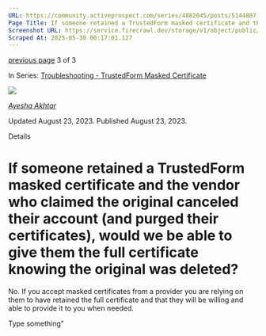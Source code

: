 ```yaml
---
URL: https://community.activeprospect.com/series/4882045/posts/5144807-if-someone-retained-a-trustedform-masked-certificate-and-the-vendor-who-claimed
Page Title: If someone retained a TrustedForm masked certificate and the vendor who claimed the original canceled their account (and purged their certificates), would we be able to give them the full certificate knowing the original was deleted?
Screenshot URL: https://service.firecrawl.dev/storage/v1/object/public/media/screenshot-4c8dd4e5-1163-4538-a1bf-ce1635254c43.png
Scraped At: 2025-05-30 00:17:01.127
---
```


[previous page](https://community.activeprospect.com/series/4882045/posts/5144782-if-a-masked-cert-is-not-retained-after-the-72-hour-90-day-window-has-expired-an) 3 of 3

In Series: [Troubleshooting - TrustedForm Masked Certificate](https://community.activeprospect.com/series/4882045-troubleshooting-trustedform-masked-certificate)

[![](https://content2.bloomfire.com/avatars/users/1966401/thumb/thumbnail.png?f=1692038964&Expires=1748567771&Signature=a5Mg4iPFUmbYPAPBg6nobsdHGRxTr0gGUMSRjd-W4zr-kcOcJuo4bkFN9ARy04C~8FCf-FK3w0zpCk~eqL61QxZtCCN97B0BH7IR1OzrggMJUGAMV-fG0COp0S-OvF3A5GhIKFW4F9joxx2PILWCWXJU09irnWc4TrxgDs2BqhQh3FPK41R6GbuPSGl8DKHqiQknnbC-cSZcXxIX03EfNZ~FeHUcg30A-8dWti0j97V4fz4Ju4O6ZKSU74kd7MYwnTAMVpIFds8438mj1SBsRpF1dekYRuAZ~PA6kICFTFPojP6-CunJhDcI1LkqiDWfhW1UCh8pMPiJVv9OlkBC0A__&Key-Pair-Id=APKAIDFCFZ2UHE5LPIUA)](https://community.activeprospect.com/memberships/9624817-ayesha-akhtar)

[_Ayesha Akhtar_](https://community.activeprospect.com/memberships/9624817-ayesha-akhtar)

Updated August 23, 2023. Published August 23, 2023.

Details

# If someone retained a TrustedForm masked certificate and the vendor who claimed the original canceled their account (and purged their certificates), would we be able to give them the full certificate knowing the original was deleted?

No. If you accept masked certificates from a provider you are relying on them to have retained the full certificate and that they will be willing and able to provide it to you when needed.

Type something"

